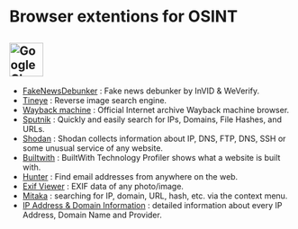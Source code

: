 # Browser extentions for OSINT



## <a title="Google, Public domain, via Wikimedia Commons" href="https://commons.wikimedia.org/wiki/File:Google_Chrome_icon_(February_2022).svg"><img width="60" alt="Google Chrome icon (February 2022)" src="https://upload.wikimedia.org/wikipedia/commons/thumb/e/e1/Google_Chrome_icon_%28February_2022%29.svg/512px-Google_Chrome_icon_%28February_2022%29.svg.png"></a>

* [FakeNewsDebunker](https://chrome.google.com/webstore/detail/fake-news-debunker-by-inv/mhccpoafgdgbhnjfhkcmgknndkeenfhe?hl) : Fake news debunker by InVID & WeVerify.
* [Tineye](https://chrome.google.com/webstore/detail/tineye-reverse-image-sear/haebnnbpedcbhciplfhjjkbafijpncjl?hl) : Reverse image search engine.
* [Wayback machine](https://chrome.google.com/webstore/detail/wayback-machine/fpnmgdkabkmnadcjpehmlllkndpkmiak?hl) : Official Internet archive Wayback machine browser.
* [Sputnik](https://chrome.google.com/webstore/detail/sputnik/manapjdamopgbpimgojkccikaabhmocd?hl) : Quickly and easily search for IPs, Domains, File Hashes, and URLs.
* [Shodan](https://chrome.google.com/webstore/detail/shodan/jjalcfnidlmpjhdfepjhjbhnhkbgleap?hl) : Shodan collects information about IP, DNS, FTP, DNS, SSH or some unusual service of any website. 
* [Builtwith](https://chrome.google.com/webstore/detail/builtwith-technology-prof/dapjbgnjinbpoindlpdmhochffioedbn?hl) : BuiltWith Technology Profiler shows what a website is built with. 
* [Hunter](https://chrome.google.com/webstore/detail/hunter-email-finder-exten/hgmhmanijnjhaffoampdlllchpolkdnj?hl) : Find email addresses from anywhere on the web.
* [Exif Viewer](https://chrome.google.com/webstore/detail/exif-viewer-pro/mmbhfeiddhndihdjeganjggkmjapkffm) : EXIF data of any photo/image.
* [Mitaka](https://chrome.google.com/webstore/detail/mitaka/bfjbejmeoibbdpfdbmbacmefcbannnbg) : searching for IP, domain, URL, hash, etc. via the context menu.
* [IP Address & Domain Information](https://chrome.google.com/webstore/detail/ip-address-and-domain-inf/lhgkegeccnckoiliokondpaaalbhafoa) : detailed information about every IP Address, Domain Name and Provider.
